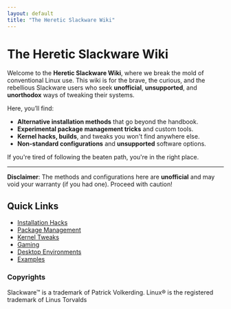 ```yaml
---
layout: default
title: "The Heretic Slackware Wiki"
---
```


# The Heretic Slackware Wiki

Welcome to the **Heretic Slackware Wiki**, where we break the mold of conventional Linux use. This wiki is for the brave, the curious, and the rebellious Slackware users who seek **unofficial**, **unsupported**, and **unorthodox** ways of tweaking their systems.

Here, you’ll find:

- **Alternative installation methods** that go beyond the handbook.
- **Experimental package management tricks** and custom tools.
- **Kernel hacks, builds**, and tweaks you won't find anywhere else.
- **Non-standard configurations** and **unsupported** software options.

If you're tired of following the beaten path, you're in the right place.

---

**Disclaimer**: The methods and configurations here are **unofficial** and may void your warranty (if you had one). Proceed with caution!

## Quick Links
- [Installation Hacks](installation-hacks.md)
- [Package Management](package-management.md)
- [Kernel Tweaks](kernel-tweaks.md)
- [Gaming](Full-Gaming-Setup.md)
- [Desktop Environments](desktop-environments.md)
- [Examples](examples.md)

### Copyrights
Slackware™ is a trademark of Patrick Volkerding. Linux® is the registered trademark of Linus Torvalds